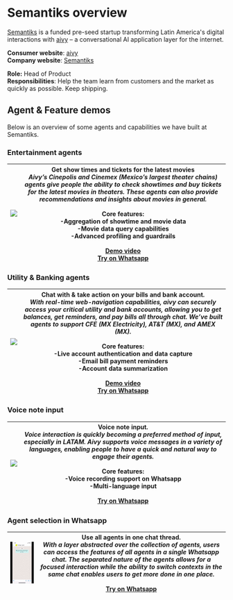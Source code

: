 # Semantiks overview
[Semantiks](https://www.semantiks.com/) is a funded pre-seed startup transforming Latin America's digital interactions with 
[aivy](https://www.aivy.ai/) – a conversational AI application layer for the internet.

**Consumer website**: [aivy](https://www.aivy.ai/) <br>
**Company website**: [Semantiks](https://www.semantiks.com/)

**Role:** Head of Product <br>
**Responsibilities**: Help the team learn from customers and the market as quickly as possible. Keep shipping.

## Agent & Feature demos
Below is an overview of some agents and capabilities we have built at Semantiks. 
### Entertainment agents
| <img src="images/Cinepolis_vert.gif" width="300"> | Get show times and tickets for the latest movies <br>*Aivy’s Cinepolis and Cinemex (Mexico’s largest theater chains) agents give people the ability to check showtimes and buy tickets for the latest movies in theaters. These agents can also provide recommendations and insights about movies in general.*<br><br>Core features:<br>-Aggregation of showtime and movie data<br>-Movie data query capabilities<br>-Advanced profiling and guardrails<br><br>[Demo video](https://www.loom.com/share/1faf3312afdc493ba4e86e1211ce23d9?sid=63fb7644-8b31-40df-8eaf-33fcfeac188d)<br>[Try on Whatsapp](https://www.aivy.ai/movies)|
| --- | --- |
### Utility & Banking agents
| <img src="images/cfe_vert_short_edit.gif" width="300"> | Chat with & take action on your bills and bank account.<br>*With real-time web-navigation capabilities, aivy can securely access your critical utility and bank accounts, allowing you to get balances, get reminders, and pay bills all through chat. We’ve built agents to support CFE (MX Electricity), AT&T (MX), and AMEX (MX).*<br><br> Core features:<br>-Live account authentication and data capture<br>-Email bill payment reminders<br>-Account data summarization<br><br>[Demo video](https://www.loom.com/share/5f784b2acfea4448afdd7e9e2157fbdf?sid=6600fd54-898e-496d-a62f-6303b8864841)<br>[Try on Whatsapp](https://www.aivy.ai/cfe)|
| --- | --- |
### Voice note input
| <img src="images/voicenote_vert.gif" width="300"> | Voice note input.<br>*Voice interaction is quickly becoming a preferred method of input, especially in LATAM. Aivy supports voice messages in a variety of languages, enabling people to have a quick and natural way to engage their agents.*<br><br>Core features:<br>-Voice recording support on Whatsapp<br>-Multi-language input<br><br>[Try on Whatsapp](https://wa.me/17755102424)|
| --- | --- |
### Agent selection in Whatsapp
| <img src="images/superagent_narrow.gif" width="300"> | Use all agents in one chat thread.<br>*With a layer abstracted over the collection of agents, users can access the features of all agents in a single Whatsapp chat. The separated nature of the agents allows for a focused interaction while the ability to switch contexts in the same chat enables users to get more done in one place.*<br><br>[Try on Whatsapp](https://wa.me/17755102424)|
| --- | --- |
